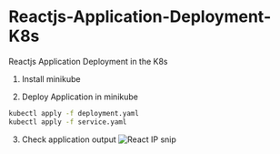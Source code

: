 # Reactjs-Application-Deployment-K8s
Reactjs Application Deployment in the K8s

1. Install minikube

2. Deploy Application in minikube

```bash
kubectl apply -f deployment.yaml
kubectl apply -f service.yaml
```

3. Check application output
![React IP snip](https://github.com/RakeshGuttedar/Reactjs-Application-Deployment-K8s/assets/126683029/0c7cfb4f-d9c8-47ee-baab-e7b107b37e89)
